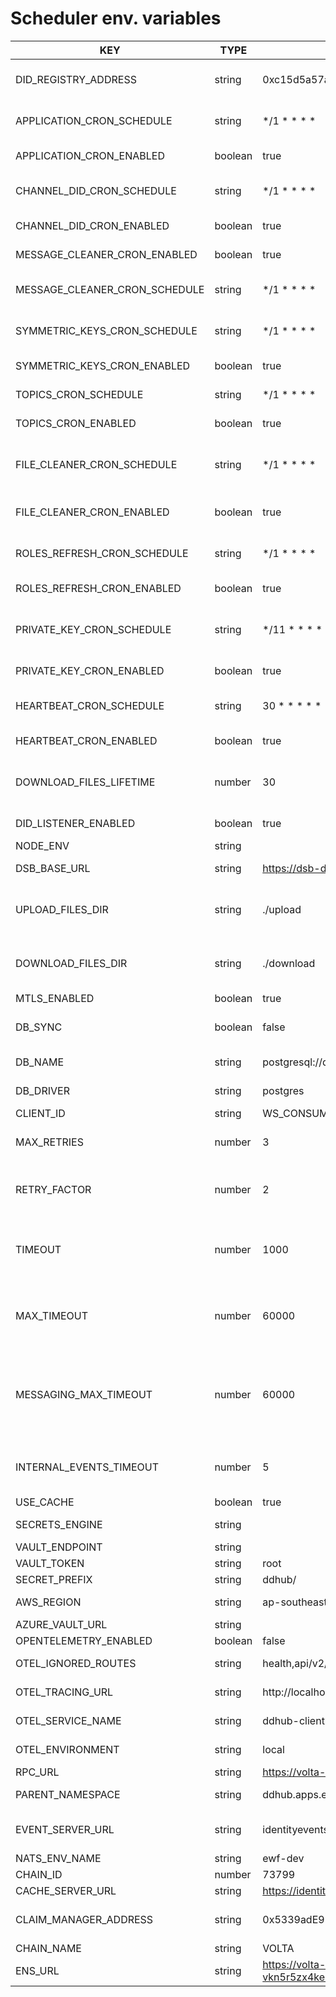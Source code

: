 # Scheduler env. variables

| KEY | TYPE | DEFAULT | DESCRIPTION | ALLOWED_VALUES | DEPENDENCY |
| --- | ---- | ------- | ----------- | -------------- | ---------- |
| DID_REGISTRY_ADDRESS | string | 0xc15d5a57a8eb0e1dcbe5d88b8f9a82017e5cc4af | DID Registry Address used for DID Listener |  |  |
| APPLICATION_CRON_SCHEDULE | string | */1 * * * * | How often should poll for applications data |  |  |
| APPLICATION_CRON_ENABLED | boolean | true | Should poll for applications data |  |  |
| CHANNEL_DID_CRON_SCHEDULE | string | */1 * * * * | How often should exchange channel roles for DIDs |  |  |
| CHANNEL_DID_CRON_ENABLED | boolean | true | Should poll for channel DIDs |  |  |
| MESSAGE_CLEANER_CRON_ENABLED | boolean | true | Should clean symmetric keys |  |  |
| MESSAGE_CLEANER_CRON_SCHEDULE | string | */1 * * * * | How often should clean messages data |  |  |
| SYMMETRIC_KEYS_CRON_SCHEDULE | string | */1 * * * * | How often should poll for symmetric keys |  |  |
| SYMMETRIC_KEYS_CRON_ENABLED | boolean | true | Should poll for symmetric keys |  |  |
| TOPICS_CRON_SCHEDULE | string | */1 * * * * | How often should poll for topics data |  |  |
| TOPICS_CRON_ENABLED | boolean | true | Should poll for topics data |  |  |
| FILE_CLEANER_CRON_SCHEDULE | string | */1 * * * * | How often should check and delete expired downloaded files |  |  |
| FILE_CLEANER_CRON_ENABLED | boolean | true | Should check for downloaded/expired files |  |  |
| ROLES_REFRESH_CRON_SCHEDULE | string | */1 * * * * | How often should check for DID roles changes |  |  |
| ROLES_REFRESH_CRON_ENABLED | boolean | true | Should check for DID roles changes |  |  |
| PRIVATE_KEY_CRON_SCHEDULE | string | */11 * * * * | How often should check for private key changes in secrets engine |  |  |
| PRIVATE_KEY_CRON_ENABLED | boolean | true | Should check for private key changes |  |  |
| HEARTBEAT_CRON_SCHEDULE | string | 30 * * * * * | How often CRON JOB heartbeat should run |  |  |
| HEARTBEAT_CRON_ENABLED | boolean | true | Should run heartbeat |  |  |
| DOWNLOAD_FILES_LIFETIME | number | 30 | Specifies how long downloaded file should live (in minutes) |  |  |
| DID_LISTENER_ENABLED | boolean | true | Should listen for DID attributes changes |  |  |
| NODE_ENV | string |  | Node environment |  |  |
| DSB_BASE_URL | string | https://dsb-demo.energyweb.org | Message broker URL |  |  |
| UPLOAD_FILES_DIR | string | ./upload | Directory where we should store temporary files for upload |  |  |
| DOWNLOAD_FILES_DIR | string | ./download | Directory where we should store downloaded files for limited time |  |  |
| MTLS_ENABLED | boolean | true | Should enable mTLS |  |  |
| DB_SYNC | boolean | false | Should generate migrations (dev use only) |  |  |
| DB_NAME | string | postgresql://ddhub:ddhub@localhost:5432/ddhub | Database connection string |  |  |
| DB_DRIVER | string | postgres | Database driver | postgres,better-sqlite3 |  |
| CLIENT_ID | string | WS_CONSUMER | WS client id |  |  |
| MAX_RETRIES | number | 3 | Specifies maximum amount of retries for vulnerable methods |  |  |
| RETRY_FACTOR | number | 2 | Specifies retry factor (multiplier for timeout) for vulnerable methods |  |  |
| TIMEOUT | number | 1000 | Specifies mininum timeout (how much app should wait before retries) for vulnerable methods |  |  |
| MAX_TIMEOUT | number | 60000 | Specifies maximum timeout (how much app should wait before retries) for vulnerable methods |  |  |
| MESSAGING_MAX_TIMEOUT | number | 60000 | Specifies messaging maximum timeout (how much app should wait before retries) for vulnerable methods |  |  |
| INTERNAL_EVENTS_TIMEOUT | number | 5 | How often internal events interval should execute (seconds) |  |  |
| USE_CACHE | boolean | true | Should use cache |  |  |
| SECRETS_ENGINE | string |  | Secrets engine to use | aws,vault,azure |  |
| VAULT_ENDPOINT | string |  | Vault path |  | SECRETS_ENGINE == vault |
| VAULT_TOKEN | string | root | Vault auth token |  | SECRETS_ENGINE == vault |
| SECRET_PREFIX | string | ddhub/ |  |  |  |
| AWS_REGION | string | ap-southeast-2 | AWS Secrets Manager region |  | SECRETS_ENGINE == aws |
| AZURE_VAULT_URL | string |  | Azure Vault URL |  | SECRETS_ENGINE == azure |
| OPENTELEMETRY_ENABLED | boolean | false |  |  |  |
| OTEL_IGNORED_ROUTES | string | health,api/v2/health | OTEL ignored routes |  | OPENTELEMETRY_ENABLED == true |
| OTEL_TRACING_URL | string | http://localhost:4318/v1/traces | OTEL collector tracing URL |  | OPENTELEMETRY_ENABLED == true |
| OTEL_SERVICE_NAME | string | ddhub-client-gateway | OTEL service name tag |  | OPENTELEMETRY_ENABLED == true |
| OTEL_ENVIRONMENT | string | local | OTEL environment name tag |  | OPENTELEMETRY_ENABLED == true |
| RPC_URL | string | https://volta-rpc.energyweb.org/ | EWF RPC URL |  |  |
| PARENT_NAMESPACE | string | ddhub.apps.energyweb.iam.ewc | Parent namespace for IAM lookup |  |  |
| EVENT_SERVER_URL | string | identityevents-dev.energyweb.org | NATS URL for listening for DID roles updates |  |  |
| NATS_ENV_NAME | string | ewf-dev |  |  |  |
| CHAIN_ID | number | 73799 | Chain ID |  |  |
| CACHE_SERVER_URL | string | https://identitycache-dev.energyweb.org/v1 | SSI HUB url |  |  |
| CLAIM_MANAGER_ADDRESS | string | 0x5339adE9332A604A1c957B9bC1C6eee0Bcf7a031 | Overrides default IAM Client Lib claim manager address |  |  |
| CHAIN_NAME | string | VOLTA | Chain name |  |  |
| ENS_URL | string | https://volta-rpc-vkn5r5zx4ke71f9hcu0c.energyweb.org | Will be deprecated - same as RPC_URL |  |  |

